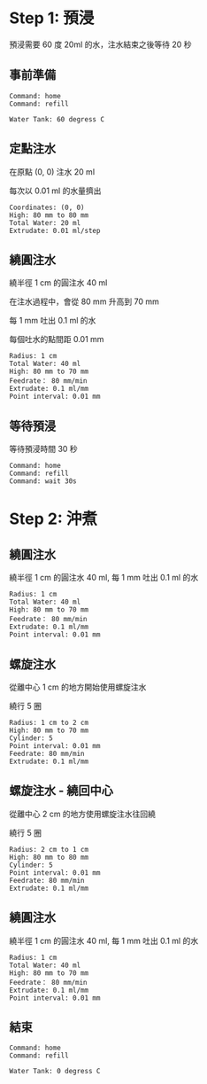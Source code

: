 # Step 1: 預浸

預浸需要 60 度 20ml 的水，注水結束之後等待 20 秒

## 事前準備

``` operations
Command: home 
Command: refill 
```

``` heat
Water Tank: 60 degress C
```
## 定點注水

在原點 (0, 0) 注水 20 ml

每次以 0.01 ml 的水量擠出

``` fixed_point
Coordinates: (0, 0)
High: 80 mm to 80 mm
Total Water: 20 ml
Extrudate: 0.01 ml/step
```

## 繞圓注水

繞半徑 1 cm 的圓注水 40 ml

在注水過程中，會從 80 mm 升高到 70 mm

每 1 mm 吐出 0.1 ml 的水

每個吐水的點間距 0.01 mm

``` circle
Radius: 1 cm
Total Water: 40 ml
High: 80 mm to 70 mm
Feedrate： 80 mm/min
Extrudate: 0.1 ml/mm
Point interval: 0.01 mm
```

## 等待預浸

等待預浸時間 30 秒

``` operations
Command: home 
Command: refill 
Command: wait 30s
```

# Step 2: 沖煮

## 繞圓注水

繞半徑 1 cm 的圓注水 40 ml, 每 1 mm 吐出 0.1 ml 的水

``` circle
Radius: 1 cm
Total Water: 40 ml
High: 80 mm to 70 mm
Feedrate： 80 mm/min
Extrudate: 0.1 ml/mm
Point interval: 0.01 mm
```

## 螺旋注水

從離中心 1 cm 的地方開始使用螺旋注水

繞行 5 圈

``` spiral
Radius: 1 cm to 2 cm
High: 80 mm to 70 mm
Cylinder: 5
Point interval: 0.01 mm
Feedrate: 80 mm/min
Extrudate: 0.1 ml/mm
```

## 螺旋注水 - 繞回中心

從離中心 2 cm 的地方使用螺旋注水往回繞

繞行 5 圈

``` spiral
Radius: 2 cm to 1 cm
High: 80 mm to 80 mm
Cylinder: 5
Point interval: 0.01 mm
Feedrate: 80 mm/min
Extrudate: 0.1 ml/mm
```

## 繞圓注水

繞半徑 1 cm 的圓注水 40 ml, 每 1 mm 吐出 0.1 ml 的水

``` circle
Radius: 1 cm
Total Water: 40 ml
High: 80 mm to 70 mm
Feedrate： 80 mm/min
Extrudate: 0.1 ml/mm
Point interval: 0.01 mm
```

## 結束

``` operations
Command: home 
Command: refill 
```

``` heat
Water Tank: 0 degress C
```
